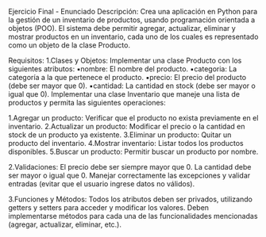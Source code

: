 Ejercicio Final - Enunciado
Descripción: Crea una aplicación en Python para la gestión de un inventario de productos, usando programación orientada a objetos (POO). El sistema debe permitir agregar, actualizar, eliminar y mostrar productos en un inventario, cada uno de los cuales es representado como un objeto de la clase Producto.

Requisitos:
1.Clases y Objetos:
  Implementar una clase Producto con los siguientes atributos:
      ▪nombre: El nombre del producto.
      ▪categoria: La categoría a la que pertenece el producto.
      ▪precio: El precio del producto (debe ser mayor que 0).
      ▪cantidad: La cantidad en stock (debe ser mayor o igual que 0).
   Implementar una clase Inventario que maneje una lista de productos y permita las siguientes operaciones:

  1.Agregar un producto: Verificar que el producto no exista previamente en el inventario.
  2.Actualizar un producto: Modificar el precio o la cantidad en stock de un producto ya existente.
  3.Eliminar un producto: Quitar un producto del inventario.
  4.Mostrar inventario: Listar todos los productos disponibles.
  5.Buscar un producto: Permitir buscar un producto por nombre.

2.Validaciones:
  El precio debe ser siempre mayor que 0.
  La cantidad debe ser mayor o igual que 0.
  Manejar correctamente las excepciones y validar entradas (evitar que el usuario ingrese datos no válidos).

3.Funciones y Métodos:
  Todos los atributos deben ser privados, utilizando getters y setters para acceder y modificar los valores.
  Deben implementarse métodos para cada una de las funcionalidades mencionadas (agregar, actualizar, eliminar, etc.).
